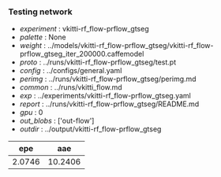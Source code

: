 ### Testing network
- *experiment* : vkitti-rf_flow-prflow_gtseg
- *palette* : None
- *weight* : ../models/vkitti-rf_flow-prflow_gtseg/vkitti-rf_flow-prflow_gtseg_iter_200000.caffemodel
- *proto* : ../runs/vkitti-rf_flow-prflow_gtseg/test.pt
- *config* : ../configs/general.yaml
- *perimg* : ../runs/vkitti-rf_flow-prflow_gtseg/perimg.md
- *common* : ../runs/vkitti_flow.md
- *exp* : ../experiments/vkitti-rf_flow-prflow_gtseg.yaml
- *report* : ../runs/vkitti-rf_flow-prflow_gtseg/README.md
- *gpu* : 0
- *out_blobs* : ['out-flow']
- *outdir* : ../output/vkitti-rf_flow-prflow_gtseg

epe | aae
--- | ---
2.0746 | 10.2406
